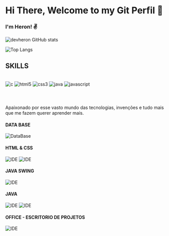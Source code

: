 # Hi There, Welcome to my Git Perfil 🤙
### I'm Heron! ✌️

![devheron GitHub stats](https://github-readme-stats.vercel.app/api?username=devheron&show_icons=true&theme=highcontrast)

![Top Langs](https://github-readme-stats.vercel.app/api/top-langs/?username=devheron&layout=compact)

## SKILLS
<div style="display: inline_block"><br/>
<img align="center" alt="c" src="https://img.shields.io/badge/C-00599C?style=for-the-badge&logo=c&logoColor=whit"/>
<img align="center" alt="html5" src="https://img.shields.io/badge/HTML5-E34F26?style=for-the-badge&logo=html5&logoColor=white"/>
<img align="center" alt="css3" src="https://img.shields.io/badge/CSS3-1572B6?style=for-the-badge&logo=css3&logoColor=white"/>
<img align="center" alt="java" src="https://img.shields.io/badge/Java-ED8B00?style=for-the-badge&logo=openjdk&logoColor=white"/>
<img align="center" alt="javascript" src="https://img.shields.io/badge/JavaScript-F7DF1E?style=for-the-badge&logo=javascript&logoColor=black"/>
</div><br/>

#
Apaixonado por esse vasto mundo das tecnologias, invenções e tudo mais que me fazem querer aprender mais.

#### DATA BASE
![DataBase](https://img.shields.io/badge/MySQL-005C84?style=for-the-badge&logo=mysql&logoColor=white)
#### HTML & CSS
![IDE](https://img.shields.io/badge/Visual_Studio_Code-0078D4?style=for-the-badge&logo=visual%20studio%20code&logoColor=white)
![IDE](https://img.shields.io/badge/sublime_text-%23575757.svg?&style=for-the-badge&logo=sublime-text&logoColor=important)
#### JAVA SWING
![IDE](https://img.shields.io/badge/apache%20netbeans-1B6AC6?style=for-the-badge&logo=apache%20netbeans%20IDE&logoColor=white)
#### JAVA
![IDE](https://img.shields.io/badge/IntelliJ_IDEA-000000.svg?style=for-the-badge&logo=intellij-idea&logoColor=white)
![IDE](https://img.shields.io/badge/Eclipse-2C2255?style=for-the-badge&logo=eclipse&logoColor=white)
#### OFFICE - ESCRITORIO DE PROJETOS
![IDE](https://img.shields.io/badge/Trello-0052CC?style=for-the-badge&logo=trello&logoColor=white)
